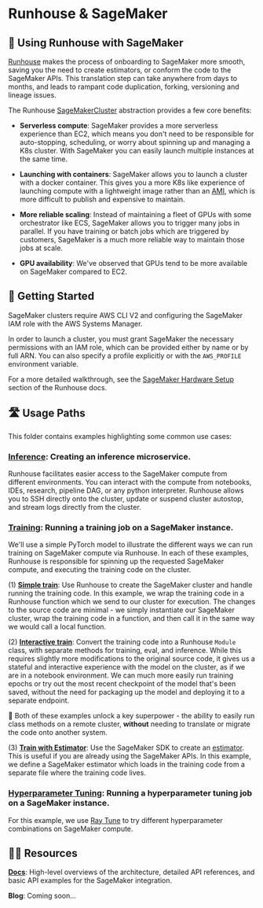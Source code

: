 # Runhouse & SageMaker

## 🤝 Using Runhouse with SageMaker

[Runhouse](https://www.run.house) makes the process of onboarding to SageMaker more smooth, saving you the need to 
create estimators, or conform the code to the SageMaker APIs. This translation step can take anywhere from days to 
months, and leads to rampant code duplication, forking, versioning and lineage issues.

The Runhouse [SageMakerCluster](https://www.run.house/docs/main/en/api/python/cluster#sagemakercluster-class) abstraction 
provides a few core benefits: 

* **Serverless compute**: SageMaker provides a more serverless experience than EC2, which means you don't need to be 
responsible for auto-stopping, scheduling, or worry about spinning up and managing a K8s cluster. With SageMaker you
can easily launch multiple instances at the same time.

* **Launching with containers**: SageMaker allows you to launch a cluster with a docker container. This gives you a 
more K8s like experience of launching compute with a lightweight image rather than an 
[AMI](https://docs.aws.amazon.com/AWSEC2/latest/UserGuide/AMIs.html), which is more difficult to publish and 
expensive to maintain.

* **More reliable scaling**: Instead of maintaining a fleet of GPUs with some orchestrator like ECS, 
SageMaker allows you to trigger many jobs in parallel. If you have training or batch jobs which are triggered by 
customers, SageMaker is a much more reliable way to maintain those jobs at scale.

* **GPU availability**: We've observed that GPUs tend to be more available on SageMaker compared to EC2. 

## 🚀 Getting Started

SageMaker clusters require AWS CLI V2 and configuring the SageMaker IAM role with the AWS Systems Manager.

In order to launch a cluster, you must grant SageMaker the necessary permissions with an IAM role, 
which can be provided either by name or by full ARN. You can also specify a profile explicitly or with the 
`AWS_PROFILE` environment variable.

For a more detailed walkthrough, see the
[SageMaker Hardware Setup](https://www.run.house/docs/stable/en/api/python/cluster#sagemaker-hardware-setup) section of the Runhouse docs.

## 🛣️ Usage Paths

This folder contains examples highlighting some common use cases: 

### [**Inference**](inference): Creating an inference microservice. 

Runhouse facilitates easier access to the SageMaker compute from different environments. 
You can interact with the compute from notebooks, IDEs, research, pipeline DAG, or any python interpreter. 
Runhouse allows you to SSH directly onto the cluster, update or suspend cluster autostop, and stream logs 
directly from the cluster. 

### [**Training**](training): Running a training job on a SageMaker instance. 

We'll use a simple PyTorch model to illustrate the different ways we can run training on SageMaker compute via Runhouse.
In each of these examples, Runhouse is responsible for spinning up the requested SageMaker compute, and executing the 
training code on the cluster.

(1) [**Simple train**](training/simple_train): Use Runhouse to create the SageMaker cluster and handle running the 
training code. In this example, we wrap the training code in a Runhouse function which we send to our cluster for 
execution. The changes to the source code are minimal - we simply instantiate our SageMaker cluster, wrap the training 
code in a function, and then call it in the same way we would call a local function.

(2) [**Interactive train**](training/interactive_train): Convert the training code into a Runhouse `Module` class, with 
separate methods for training, eval, and inference. While this requires slightly more modifications to the original 
source code, it gives us a stateful and interactive experience with the model on the cluster, as if we are in a 
notebook environment. We can much more easily run training epochs or try out the most recent checkpoint of the model 
that's been saved, without the need for packaging up the model and deploying it to a separate endpoint.

🦸 Both of these examples unlock a key superpower - the ability to easily run class methods on a remote cluster, 
**without** needing to translate or migrate the code onto another system.

(3) [**Train with Estimator**](training/train_with_estimator): Use the SageMaker SDK to create an
[estimator](https://sagemaker.readthedocs.io/en/stable/api/training/estimators.html). This is useful if you are already 
using the SageMaker APIs. In this example, we define a SageMaker estimator which loads in the training code from 
a separate file where the training code lives. 

### [**Hyperparameter Tuning**](hyperparameter_tuning): Running a hyperparameter tuning job on a SageMaker instance. 

For this example, we use [Ray Tune](https://docs.ray.io/en/latest/tune/index.html) to try different hyperparameter 
combinations on SageMaker compute. 

## 👨‍🏫 Resources
[**Docs**](https://www.run.house/docs/api/python/cluster#sagemakercluster-class):
High-level overviews of the architecture, detailed API references, and basic API examples for the SageMaker 
integration.

**Blog**: Coming soon... 

